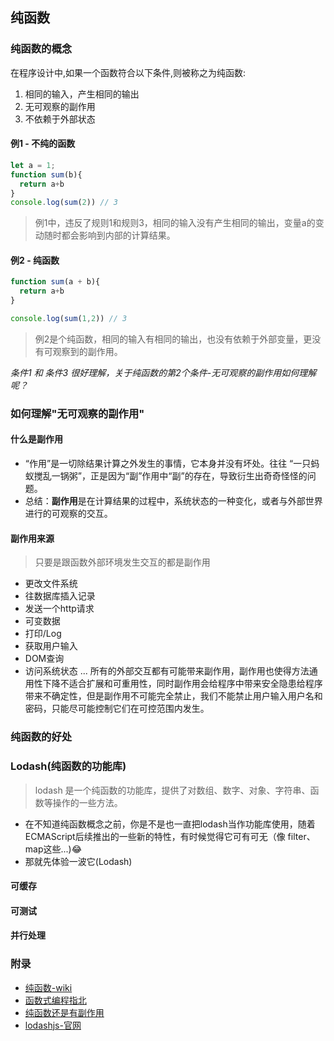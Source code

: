 <!--
 * @Author: wuyanfeiying
 * @Date: 2021-07-05 20:00:22
-->
## 纯函数
### 纯函数的概念
在程序设计中,如果一个函数符合以下条件,则被称之为纯函数:
1. 相同的输入，产生相同的输出
2. 无可观察的副作用
3. 不依赖于外部状态

#### 例1 - 不纯的函数
```js
let a = 1;
function sum(b){
  return a+b
}
console.log(sum(2)) // 3
```
> 例1中，违反了规则1和规则3，相同的输入没有产生相同的输出，变量a的变动随时都会影响到内部的计算结果。

#### 例2 - 纯函数
```js
function sum(a + b){
  return a+b
}

console.log(sum(1,2)) // 3
```
> 例2是个纯函数，相同的输入有相同的输出，也没有依赖于外部变量，更没有可观察到的副作用。

*条件1 和 条件3 很好理解，关于纯函数的第2个条件-无可观察的副作用如何理解呢？*
### 如何理解"无可观察的副作用"
#### 什么是副作用
- “作用”是一切除结果计算之外发生的事情，它本身并没有坏处。往往 “一只蚂蚁搅乱一锅粥”，正是因为“副”作用中“副”的存在，导致衍生出奇奇怪怪的问题。
- 总结：**副作用**是在计算结果的过程中，系统状态的一种变化，或者与外部世界进行的可观察的交互。
#### 副作用来源
> 只要是跟函数外部环境发生交互的都是副作用

- 更改文件系统
- 往数据库插入记录
- 发送一个http请求
- 可变数据
- 打印/Log
- 获取用户输入
- DOM查询
- 访问系统状态
...
所有的外部交互都有可能带来副作用，副作用也使得方法通用性下降不适合扩展和可重用性，同时副作用会给程序中带来安全隐患给程序带来不确定性，但是副作用不可能完全禁止，我们不能禁止用户输入用户名和密码，只能尽可能控制它们在可控范围内发生。

### 纯函数的好处
### Lodash(纯函数的功能库)
> lodash 是一个纯函数的功能库，提供了对数组、数字、对象、字符串、函数等操作的一些方法。
- 在不知道纯函数概念之前，你是不是也一直把lodash当作功能库使用，随着ECMAScript后续推出的一些新的特性，有时候觉得它可有可无（像 filter、map这些...)😂
- 那就先体验一波它(Lodash)
#### 可缓存
#### 可测试
#### 并行处理


### 附录
- [纯函数-wiki](https://zh.wikipedia.org/wiki/%E7%BA%AF%E5%87%BD%E6%95%B0)
- [函数式编程指北](https://llh911001.gitbooks.io/mostly-adequate-guide-chinese/content/ch1.html)
- [纯函数还是有副作用](https://www.jdon.com/44717)
- [lodashjs-官网](https://www.lodashjs.com/)